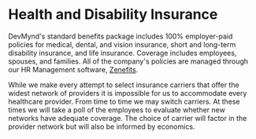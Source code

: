 # Health and Disability Insurance

DevMynd's standard benefits package includes 100% employer-paid policies for medical, dental, and vision insurance, short and long-term disability insurance, and life insurance.  Coverage includes employees, spouses, and families.  All of the company's policies are managed through our HR Management software, [Zenefits](https://www.zenefits.com/).

While we make every attempt to select insurance carriers that offer the widest network of providers it is impossible for us to accommodate every healthcare provider.  From time to time we may switch carriers.  At these times we will take a poll of the employees to evaluate whether new networks have adequate coverage.  The choice of carrier will factor in the provider network but will also be informed by economics.
